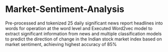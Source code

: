 # Market-Sentiment-Analysis
Pre-processed and tokenized 25 daily significant news report headlines into words for operation at the word level and Executed Word2vec model to extract significant information from news and multiple classification models to predict the direction of change in the Indian stock market index based on market sentiment, achieving highest accuracy of 85%
